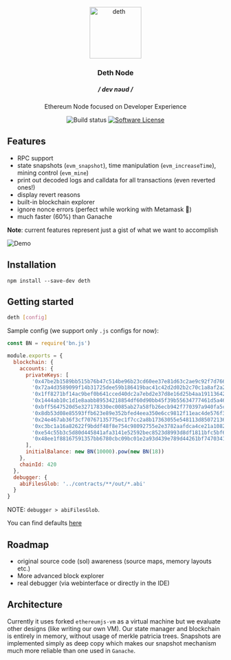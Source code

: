 <p align="center">
  <img src="https://emojipedia-us.s3.dualstack.us-west-1.amazonaws.com/thumbs/240/google/223/skull-and-crossbones_2620.png" width="120" alt="deth">
  <h3 align="center">Deth Node</h3>
  <h5 align="center">/ dev nəʊd /</h5>
  <p align="center">Ethereum Node focused on Developer Experience</p>
  <p align="center">
    <img alt="Build status" src="https://circleci.com/gh/ethereum-ts/deth.svg?style=svg">
    <a href="/package.json"><img alt="Software License" src="https://img.shields.io/badge/license-MIT-brightgreen.svg?style=flat-square"></a>
  </p>
</p>

## Features

- RPC support
- state snapshots (`evm_snapshot`), time manipulation (`evm_increaseTime`), mining control (`evm_mine`)
- print out decoded logs and calldata for all transactions (even reverted ones!)
- display revert reasons
- built-in blockchain explorer
- ignore nonce errors (perfect while working with Metamask 🦊)
- much faster (60%) than Ganache

**Note**: current features represent just a gist of what we want to accomplish

![Demo](https://media.giphy.com/media/fADezF7gMqKszWXaSH/giphy.gif)

## Installation

```
npm install --save-dev deth
```

## Getting started

```sh
deth [config]
```

Sample config (we support only `.js` configs for now):

```js
const BN = require('bn.js')

module.exports = {
  blockchain: {
    accounts: {
      privateKeys: [
        '0x47be2b1589bb515b76b47c514be96b23cd60ee37e81d63c2ae9c92f7d7667e1a',
        '0x72a4d3589099f14b31725dee59b186419bac41c42d2d02b2c70c1a8af2a2b6bb',
        '0x1ff8271bf14ac9bef0b641cced40dc2a7ebd2e37d8e16d25b4aa1911364219af',
        '0x1444ab10c1d1e8aabb89534218854df60d90bb45f39b55634777461d5a465e2e',
        '0xbff5647520d5e327178330ec0085ab27a58fb26ecb942f770397a940fa5c5d29',
        '0x8db53d08e85593ffb623e89e352bfed4eea350e6cc9812f11eac4de576f3cfda',
        '0x24e467ab36f3cf70767135775ec1f7cc2a8b17363055e548113d85072136f945',
        '0xc3bc1a16a82622f9bddf48f8e754c98092755e2e3782aafdca4ce21a1082747f',
        '0xe54c55b3c5d80d445841afa3141e52592bec8523d8993d8df1811bfc5bf64d59',
        '0x48ee1f88167591357bb6780cbc09bc01e2a93d439e789d44261bf747034164e0'
      ],
      initialBalance: new BN(10000).pow(new BN(18))
    },
    chainId: 420
  },
  debugger: {
    abiFilesGlob: '../contracts/**/out/*.abi'
  }
}
```

NOTE: `debugger > abiFilesGlob`.

You can find defaults [here](https://github.com/ethereum-ts/deth/blob/master/packages/node/src/config/config.ts)

## Roadmap

- original source code (sol) awareness (source maps, memory layouts etc.)
- More advanced block explorer
- real debugger (via webinterface or directly in the IDE)

## Architecture

Currently it uses forked `ethereumjs-vm` as a virtual machine but we evaluate other designs (like writing our own VM). Our state manager and blockchain is entirely in memory, without usage of merkle patricia trees. Snapshots are implemented simply as deep copy which makes our snapshot mechanism much more reliable than one used in `Ganache`.

